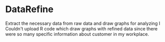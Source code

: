 # DataRefine
Extract the necessary data from raw data and draw graphs for analyzing</n>
I Couldn't upload R code which draw graphs with refined data
since there were so many specific information about customer in my workplace.
